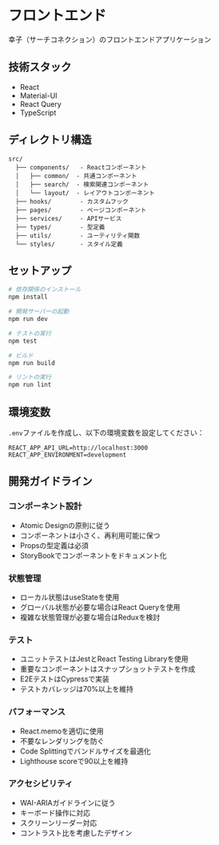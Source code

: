 # フロントエンド

幸子（サーチコネクション）のフロントエンドアプリケーション

## 技術スタック

- React
- Material-UI
- React Query
- TypeScript

## ディレクトリ構造

```
src/
  ├── components/   - Reactコンポーネント
  │   ├── common/  - 共通コンポーネント
  │   ├── search/  - 検索関連コンポーネント
  │   └── layout/  - レイアウトコンポーネント
  ├── hooks/        - カスタムフック
  ├── pages/        - ページコンポーネント
  ├── services/     - APIサービス
  ├── types/        - 型定義
  ├── utils/        - ユーティリティ関数
  └── styles/       - スタイル定義
```

## セットアップ

```bash
# 依存関係のインストール
npm install

# 開発サーバーの起動
npm run dev

# テストの実行
npm test

# ビルド
npm run build

# リントの実行
npm run lint
```

## 環境変数

`.env`ファイルを作成し、以下の環境変数を設定してください：

```
REACT_APP_API_URL=http://localhost:3000
REACT_APP_ENVIRONMENT=development
```

## 開発ガイドライン

### コンポーネント設計
- Atomic Designの原則に従う
- コンポーネントは小さく、再利用可能に保つ
- Propsの型定義は必須
- StoryBookでコンポーネントをドキュメント化

### 状態管理
- ローカル状態はuseStateを使用
- グローバル状態が必要な場合はReact Queryを使用
- 複雑な状態管理が必要な場合はReduxを検討

### テスト
- ユニットテストはJestとReact Testing Libraryを使用
- 重要なコンポーネントはスナップショットテストを作成
- E2EテストはCypressで実装
- テストカバレッジは70%以上を維持

### パフォーマンス
- React.memoを適切に使用
- 不要なレンダリングを防ぐ
- Code Splittingでバンドルサイズを最適化
- Lighthouse scoreで90以上を維持

### アクセシビリティ
- WAI-ARIAガイドラインに従う
- キーボード操作に対応
- スクリーンリーダー対応
- コントラスト比を考慮したデザイン